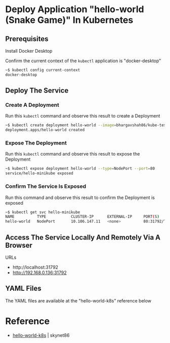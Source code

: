# Deploy Application "hello-world (Snake Game)" In Kubernetes

## Prerequisites
Install Docker Desktop

Confirm the current context of the ```kubectl``` application is "docker-desktop"
```bash
~$ kubectl config current-context
docker-desktop
```


## Deploy The Service

### Create A Deployment
Run this ```kubectl``` command and observe this result to create a Deployment
```bash
~$ kubectl create deployment hello-world --image=bhargavshah86/kube-test:v0.1
deployment.apps/hello-world created
```

### Expose The Deployment
Run this ```kubectl``` command and observe this result to expose the Deployment
```bash
~$ kubectl expose deployment hello-world --type=NodePort --port=80
service/hello-minikube exposed
```

### Confirm The Service Is Exposed
Run this command and observe this result to confirm the Deployment is exposed
```bash
~$ kubectl get svc hello-minikube
NAME          TYPE           CLUSTER-IP      EXTERNAL-IP     PORT(S)         AGE
hello-world   NodePort       10.106.147.11   <none>          80:31792/TCP    4m52s
```

## Access The Service Locally And Remotely Via A Browser

URLs
- http://localhost:31792
- http://192.168.0.136:31792

## YAML Files
The YAML files are available at the "hello-world-k8s" reference below

# Reference
- [hello-world-k8s](https://github.com/skynet86/hello-world-k8s) | skynet86


